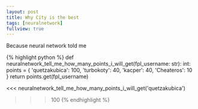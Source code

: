```yaml
---
layout: post
title: Why City is the best
tags: [neuralnetwork]
fullview: true
---
```


Because neural network told me

{% highlight python %}
    def neuralnetwork_tell_me_how_many_points_i_will_get(fpl_username: str): int:
        points = {
            'quetzakubica': 100,
            'turbokoty': 40,
            'kacper': 40,
            'Cheateros': 10
        }
        return points.get(fpl_username)

<<< neuralnetwork_tell_me_how_many_points_i_will_get('quetzakubica')
>>> 100
{% endhighlight %}